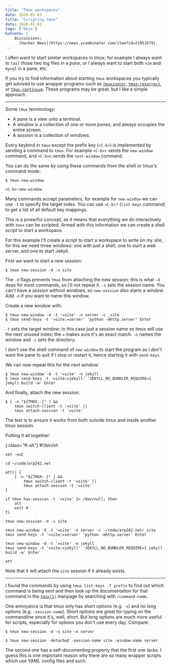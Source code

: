 ```yaml
---
title: "Tmux workspaces"
date: 2020-01-03
title: "Scripting tmux"
date: 2020-01-03
tags: ['Unix']
hatnote: |
    Discussions:
      [Hacker News](https://news.ycombinator.com/item?id=21951679).
---
```


I often want to start similar workspaces in tmux; for example I always want to
`tail` those two log files in a *pane*, or I always want to start both `vim` and
`mysql` in a pane, etc.

If you try to find information about starting `tmux` workspaces you typically
get advised to use wrapper programs such as [`tmuxinator`][tmuxinator],
[`tmux-resurrect`][tmux-resurrect], or [`tmux-continuum`][tmux-continuum]. These
programs may be great, but I like a simple approach.

[tmuxinator]: https://github.com/tmuxinator/tmuxinator
[tmux-resurrect]: https://github.com/tmux-plugins/tmux-resurrect
[tmux-continuum]: https://github.com/tmux-plugins/tmux-continuum

---

Some `tmux` terminology:

- A *pane* is a view unto a terminal.
- A *window* is a collection of one or more *panes*, and always occupies the
  entire screen.
- A *session* is a collection of *windows*.

Every keybind in `tmux` except the prefix key (`<C-b>`) is implemented by
sending a command to `tmux`. For example `<C-b>c` sends the `new-window`
command, and `<C-b>n` sends the `next-window` command.

You can do the same by using these commands from the shell or tmux's command
mode:

    $ tmux new-window

    <C-b>:new-window

Many commands accept parameters, for example for `new-window` we can use `-t` to
specify the target index. You can use `<C-b>?` (`list-keys` command) to get a
list of all default key mappings.

This is a powerful concept, as it means that everything we do interactively with
`tmux` can be scripted. Armed with this information we can create a shell script
to start a workspace.

For this example I'll create a script to start a workspace to write on my site,
for this we need three windows: one with just a shell, one to start a web
server, and one to start Jekyll.

First we want to start a new session:

    $ tmux new-session -d -s site

The `-d` flags prevents `tmux` from attaching the new session; this is what `-d`
does for most commands, so I'll not repeat it. `-s` sets the session name. You
can't have a *session* without *windows*, so `new-session` also starts a
*window*. Add `-n` if you want to name this window.

Create a new window with:

    $ tmux new-window -d -t '=site' -n server -c _site
    $ tmux send-keys -t '=site:=server' 'python -mhttp.server' Enter

`-t` sets the target window: in this case just a session name so tmux will use
the next unused index; the `=` makes sure it's an exact match. `-n` names the
window and `-c` sets the directory.

I don't use the shell command of `new-window` to start the program as I don't
want the pane to quit if I stop or restart it, hence starting it with
`send-keys`.

We can now repeat this for the next window:

    $ tmux new-window -d -t '=site' -n jekyll
    $ tmux send-keys -t '=site:=jekyll' 'JEKYLL_NO_BUNDLER_REQUIRE=1 jekyll build -w' Enter

And finally, attach the new session:

    $ [ -n "${TMUX:-}" ] &&
        tmux switch-client -t '=site' ||
        tmux attach-session -t '=site'

The test is to ensure it works from both outside tmux and inside another tmux
session.

Putting it all together:

{:class="ft-sh"}
    #!/bin/sh

    set -euC

    cd ~/code/arp242.net

    att() {
        [ -n "${TMUX:-}" ] &&
            tmux switch-client -t '=site' ||
            tmux attach-session -t '=site'
    }

    if tmux has-session -t '=site' 2> /dev/null; then
        att
        exit 0
    fi

    tmux new-session -d -s site

    tmux new-window -d -t '=site' -n server -c ~/code/arp242.net/_site
    tmux send-keys -t '=site:=server' 'python -mhttp.server' Enter

    tmux new-window -d -t '=site' -n jekyll
    tmux send-keys -t '=site:=jekyll' 'JEKYLL_NO_BUNDLER_REQUIRE=1 jekyll build -w' Enter

    att

Note that it will attach the `site` session if it already exists.

---

I found the commands by using `tmux list-keys -T prefix` to find out which
command is being sent and then look up the documentation for that command in the
[`tmux(1)`][tmux] manpage by searching with `/command-name`.

One annoyance is that tmux only has short options (e.g. `-s`) and no long
options (e.g. `-session-name`). Short options are great for typing on the
commandline since it's, well, short. But long options are much more useful for
scripts, especially for options you don't use every day. Compare:

    $ tmux new-session -d -s site -n server

    $ tmux new-session -detached -session-name site -window-name server

The second one has a self-documenting property that the first one lacks. I guess
this is one important reason why there are so many wrapper scripts which use
YAML config files and such.

[tmux]: http://man.openbsd.org/OpenBSD-current/man1/tmux.1
